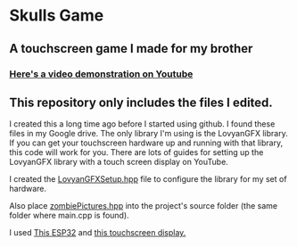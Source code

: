 # Skulls Game
## A touchscreen game I made for my brother
### [Here's a video demonstration on Youtube](https://www.youtube.com/watch?v=m-HvHr4f4hM)

## This repository only includes the files I edited.  
I created this a long time ago before I started using github.  I found these files in my Google drive.  The only library I'm using is the LovyanGFX library.  If you can get your touchscreen hardware up and running with that library, this code will work for you.  There are lots of guides for setting up the LovyanGFX library with a touch screen display on YouTube.

I created the [LovyanGFXSetup.hpp](https://github.com/Dleibe1/SkullsGame/blob/main/LovyanGFXSetup.hpp) file to configure the library for my set of hardware.

Also place [zombiePictures.hpp](zombiePictures.hpp) into the project's source folder (the same folder where main.cpp is found).

I used [This ESP32](https://www.amazon.com/ELEGOO-ESP-WROOM-32-Development-Bluetooth-Microcontroller/dp/B0D8T53CQ5/ref=sr_1_1_sspa?crid=21VY76RGN1WYD&dib=eyJ2IjoiMSJ9.is-SH_RLGHiZZUrqvTWU_DFFr6XAPKtIzbKWDMtYTKN6SsUR0ayjeWGt2ZUok58rOtvPfsNmfWe0jW06Oh7RydTyPSmqWLVNOp-bj20WjigHCx-0LZgdE9_itkFXiEW7IXpo8y9aHRT3g_otU8PSP5rvz0iln6A_a7L3Yy2svhfSxoSBWyAZmHW5-58L_3s8T39xdeGUrQ0mdhAYVdE0Inp8bTP2RSDszPH9_7paKQc._1qeK84n5A17zHQmcdWn3vqebx3pWIq-Ti65FU3HJP8&dib_tag=se&keywords=esp32+dev&qid=1739303542&sprefix=esp32+dev%2Caps%2C88&sr=8-1-spons&sp_csd=d2lkZ2V0TmFtZT1zcF9hdGY&psc=1) and [this touchscreen display.](https://www.amazon.com/gp/product/B0BWJHK4M6/ref=ppx_yo_dt_b_search_asin_title?ie=UTF8&th=1)
